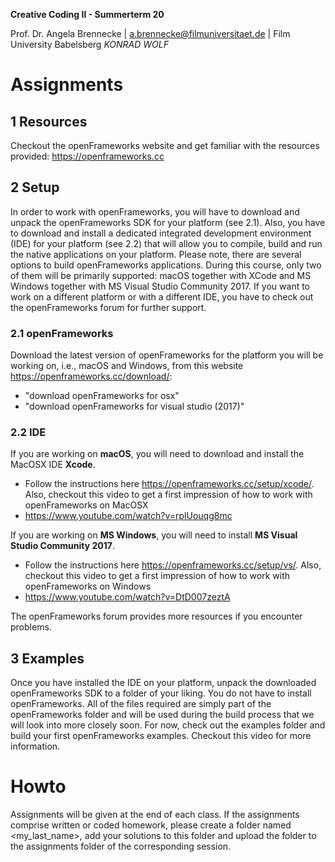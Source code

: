 <!-- ---  
title: Creative Coding II
author: Angela Brennecke
affiliation: Film University Babelsberg KONRAD WOLF
date: Summer term 20
---   -->
**Creative Coding II - Summerterm 20**

Prof. Dr. Angela Brennecke | a.brennecke@filmuniversitaet.de | Film University Babelsberg *KONRAD WOLF*


# Assignments


## 1 Resources
Checkout the openFrameworks website and get familiar with the resources provided: https://openframeworks.cc

## 2 Setup
In order to work with openFrameworks, you will have to download and unpack the openFrameworks SDK for your platform (see 2.1). Also, you have to download and install a dedicated integrated development environment (IDE) for your platform (see 2.2) that will allow you to compile, build and run the native applications on your platform. Please note, there are several options to build openFrameworks applications. During this course, only two of them will be primarily supported: macOS together with XCode and MS Windows together with MS Visual Studio Community 2017. If you want to work on a different platform or with a different IDE, you have to check out the openFrameworks forum for further support. 

### 2.1 openFrameworks 
Download the latest version of openFrameworks for the platform you will be working on, i.e., macOS and Windows, from this website https://openframeworks.cc/download/: 
- "download openFrameworks for osx"
- "download openFrameworks for visual studio (2017)"

### 2.2 IDE
If you are working on **macOS**, you will need to download and install the MacOSX IDE **Xcode**.  
- Follow the instructions here https://openframeworks.cc/setup/xcode/. 
Also, checkout this video to get a first impression of how to work with openFrameworks on MacOSX
- https://www.youtube.com/watch?v=rplUouqg8mc

If you are working on **MS Windows**, you will need to install **MS Visual Studio Community 2017**.   
- Follow the instructions here https://openframeworks.cc/setup/vs/. 
Also, checkout this video to get a first impression of how to work with openFrameworks on Windows
- https://www.youtube.com/watch?v=DtD007zeztA

The openFrameworks forum provides more resources if you encounter problems.

## 3 Examples
Once you have installed the IDE on your platform, unpack the downloaded openFrameworks SDK to a folder of your liking. You do not have to install openFrameworks. All of the files required are simply part of the openFrameworks folder and will be used during the build process that we will look into more closely soon. For now, check out the examples folder and build your first openFrameworks examples. Checkout this video for more information.


# Howto

Assignments will be given at the end of each class. If the assignments comprise written or coded homework, please create a folder named <my_last_name>, add your solutions to this folder and upload the folder to the assignments folder of the corresponding session.
